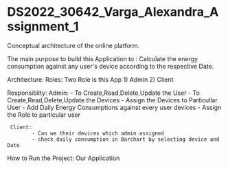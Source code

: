 #  DS2022_30642_Varga_Alexandra_Assignment_1
Conceptual architecture of the online platform.

The main purpose to build this Application to :
 Calculate the energy consumption against any user's device according to the respective Date.
 
 Architecture:
    Roles: Two Role is this App
     1) Admin
     2) Client
     
   Responsibilty:
     Admin: 
             - To Create,Read,Delete,Update the User
             - To Create,Read,Delete,Update the Devices
             - Assign the Devices to Particullar User
             - Add Daily Energy Consumptions against every user devices
             - Assign the Role to particular user
             
     Client:
            - Can we their devices which admin assigned
            - check daily consumption in Barchart by selecting device and Date
            
   
   
   How to Run the Project:
                          Our Application

 
